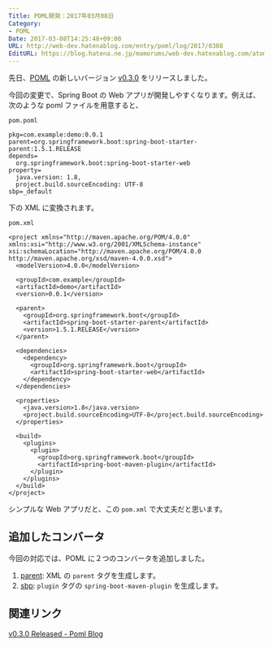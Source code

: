```yaml
---
Title: POML開発：2017年03月08日
Category:
- POML
Date: 2017-03-08T14:25:48+09:00
URL: http://web-dev.hatenablog.com/entry/poml/log/2017/0308
EditURL: https://blog.hatena.ne.jp/mamorums/web-dev.hatenablog.com/atom/entry/10328749687224942352
---
```


先日、[POML](https://github.com/mamorum/poml) の新しいバージョン [v0.3.0](https://github.com/mamorum/poml/releases/tag/v0.3.0) をリリースしました。

今回の変更で、Spring Boot の Web アプリが開発しやすくなります。例えば、次のような poml ファイルを用意すると、


`pom.poml`

```
pkg=com.example:demo:0.0.1
parent=org.springframework.boot:spring-boot-starter-parent:1.5.1.RELEASE
depends=
  org.springframework.boot:spring-boot-starter-web
property=
  java.version: 1.8,
  project.build.sourceEncoding: UTF-8
sbp=_default
```

下の XML に変換されます。

`pom.xml`

```
<project xmlns="http://maven.apache.org/POM/4.0.0" xmlns:xsi="http://www.w3.org/2001/XMLSchema-instance" xsi:schemaLocation="http://maven.apache.org/POM/4.0.0 http://maven.apache.org/xsd/maven-4.0.0.xsd">
  <modelVersion>4.0.0</modelVersion>

  <groupId>com.example</groupId>
  <artifactId>demo</artifactId>
  <version>0.0.1</version>

  <parent>
    <groupId>org.springframework.boot</groupId>
    <artifactId>spring-boot-starter-parent</artifactId>
    <version>1.5.1.RELEASE</version>
  </parent>

  <dependencies>
    <dependency>
      <groupId>org.springframework.boot</groupId>
      <artifactId>spring-boot-starter-web</artifactId>
    </dependency>
  </dependencies>

  <properties>
    <java.version>1.8</java.version>
    <project.build.sourceEncoding>UTF-8</project.build.sourceEncoding>
  </properties>

  <build>
    <plugins>
      <plugin>
        <groupId>org.springframework.boot</groupId>
        <artifactId>spring-boot-maven-plugin</artifactId>
      </plugin>
    </plugins>
  </build>
</project>
```

シンプルな Web アプリだと、この `pom.xml` で大丈夫だと思います。


## 追加したコンバータ
今回の対応では、POML に２つのコンバータを追加しました。

1. [parent](https://github.com/mamorum/poml/wiki/parent): XML の `parent` タグを生成します。
2. [sbp](https://github.com/mamorum/poml/wiki/sbp): `plugin` タグの `spring-boot-maven-plugin` を生成します。


## 関連リンク
[v0.3.0 Released - Poml Blog](http://java-poml.blogspot.com/2017/03/08-v0.3.0-Released.html)
